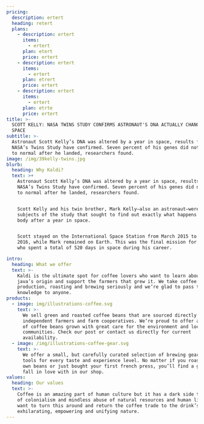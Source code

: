 ```yaml
---
pricing:
  description: ertert
  heading: retert
  plans:
    - description: ertert
      items:
        - ertert
      plan: etert
      price: ertert
    - description: ertert
      items:
        - ertert
      plan: etrert
      price: ertert
    - description: ertert
      items:
        - ertert
      plan: etrte
      price: ertert
title: >-
  SCOTT KELLY: NASA TWINS STUDY CONFIRMS ASTRONAUT'S DNA ACTUALLY CHANGED IN
  SPACE
subtitle: >-
  Astronaut Scott Kelly’s DNA was altered by a year in space, results from
  NASA’s Twins Study have confirmed. Seven percent of his genes did not return
  to normal after he landed, researchers found.
image: /img/39kelly-twins.jpg
blurb:
  heading: Why Kaldi?
  text: >+
    Astronaut Scott Kelly’s DNA was altered by a year in space, results from
    NASA’s Twins Study have confirmed. Seven percent of his genes did not return
    to normal after he landed, researchers found.


    Scott Kelly and his twin brother, Mark Kelly—also an astronaut—were the
    subjects of the study that sought to find out exactly what happens to the
    body after a year in space.


    Scott stayed on the International Space Station from March 2015 to March
    2016, while Mark remained on Earth. This was the final mission for Scott,
    who spent a total of 520 days in space during his career.

intro:
  heading: What we offer
  text: >-
    Kaldi is the ultimate spot for coffee lovers who want to learn about their
    java’s origin and support the farmers that grew it. We take coffee
    production, roasting and brewing seriously and we’re glad to pass that
    knowledge to anyone.
products:
  - image: img/illustrations-coffee.svg
    text: >-
      We sell green and roasted coffee beans that are sourced directly from
      independent farmers and farm cooperatives. We’re proud to offer a variety
      of coffee beans grown with great care for the environment and local
      communities. Check our post or contact us directly for current
      availability.
  - image: /img/illustrations-coffee-gear.svg
    text: >-
      We offer a small, but carefully curated selection of brewing gear and
      tools for every taste and experience level. No matter if you roast your
      own beans or just bought your first french press, you’ll find a gadget to
      fall in love with in our shop.
values:
  heading: Our values
  text: >-
    Coffee is an amazing part of human culture but it has a dark side too – one
    of colonialism and mindless abuse of natural resources and human lives. We
    want to turn this around and return the coffee trade to the drink’s
    exhilarating, empowering and unifying nature.
---
```


